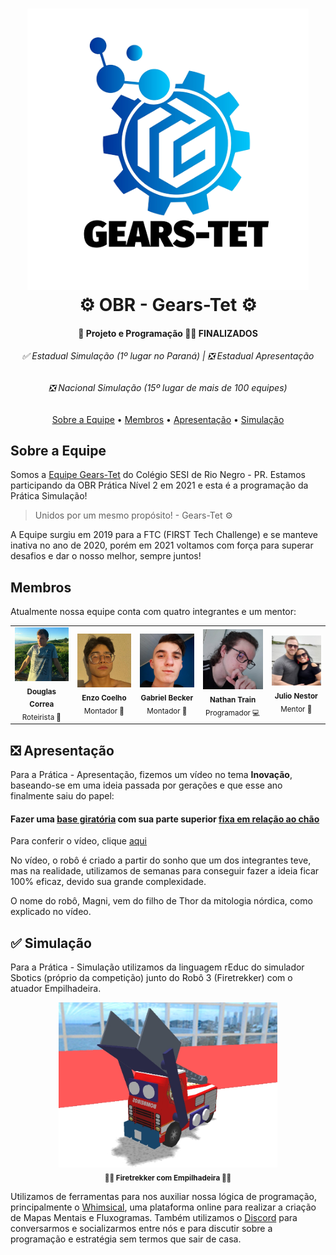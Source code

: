 <h1 align="center">
	<a href="https://www.instagram.com/gearstet_17736/" title="Instagram da Equipe">
		<img src="./img/logo.png" width="450px"/>
	</a>
	<br/>
	⚙ OBR - Gears-Tet ⚙
</h1>
<h4 align="center">🧾 Projeto e Programação 👨‍💻 FINALIZADOS</h4>
<h6 align="center">✅ Estadual Simulação (1º lugar no Paraná) | ❎ Estadual Apresentação</h6>
<h6 align="center">❎ Nacional Simulação (15º lugar de mais de 100 equipes)</h6>

<p align="center">  
	<a href="#sobre-a-equipe">Sobre a Equipe</a> •
	<a href="#membros">Membros</a> •
	<a href="#apresentação">Apresentação</a> •
	<a href="#simulação">Simulação</a>
</p>

## Sobre a Equipe
Somos a <a href="https://www.instagram.com/gearstet_17736/" title="Instagram da Equipe">Equipe Gears-Tet</a> do Colégio SESI de Rio Negro - PR. Estamos participando da OBR Prática Nível 2 em 2021 e esta é a programação da Prática Simulação!

> Unidos por um mesmo propósito! - Gears-Tet ⚙

A Equipe surgiu em 2019 para a FTC (FIRST Tech Challenge) e se manteve inativa no ano de 2020, porém em 2021 voltamos com força para superar desafios e dar o nosso melhor, sempre juntos!

## Membros

Atualmente nossa equipe conta com quatro integrantes e um mentor:
<table align="center">
<tr>
	<td align="center">
		<a href="https://www.instagram.com/d_ouglascorrea/" title="Instagram Pessoal">
			<img src="./img/douglas.jpg" alt="Foto de Douglas" width="120px" />
		</a>
		<br/>
		<sub><b>Douglas Correa</b></sub>
		<br/>
		<sub>Roteirista 🧾</sub>
	</td>
	<td align="center">
		<a href="https://www.instagram.com/me_enzoo/" title="Instagram Pessoal">
			<img src="./img/enzo.jpg" alt="Foto de Enzo" width="120px"/>
		</a>
		<br/>
		<sub><b>Enzo Coelho</b></sub>
		<br/>
		<sub>Montador 🔨</sub>
	</td>
	<td align="center">
		<a href="https://www.instagram.com/gaabriel_becker/" title="Instagram Pessoal">
			<img src="./img/gabriel.jpg" alt="Foto de Gabriel" width="120px"/>
		</a>
		<br/>
		<sub><b>Gabriel Becker</b></sub>
		<br/>
		<sub>Montador 🔨</sub>
	</td>
	<td align="center">
		<a href="https://www.instagram.com/nathan_train/" title="Instagram Pessoal">
			<img src="./img/nathan.jpg" alt="Foto de Nathan" width="120px"/>
		</a>
		<br/>
		<sub><b>Nathan Train</b></sub>
		<br/>
		<sub>Programador 💻</sub>
	</td>	<td align="center">
		<a href="https://www.instagram.com/julionestorm/" title="Instagram Pessoal">
			<img src="./img/julio.jpg" alt="Foto de Julio" width="120px"/>
		</a>
		<br/>
		<sub><b>Julio Nestor</b></sub>
		<br/>
		<sub>Mentor 🧠</sub>
	</td>
</tr>
</table>

## ❎ Apresentação
Para a Prática - Apresentação, fizemos um vídeo no tema **Inovação**, baseando-se em uma ideia passada por gerações e que esse ano finalmente saiu do papel: 
<h4>Fazer uma <u>base giratória</u> com sua parte superior <u>fixa em relação ao chão</u></h4>

Para conferir o vídeo, clique [aqui](https://youtu.be/nOW6W068mj8)

No vídeo, o robô é criado a partir do sonho que um dos integrantes teve, mas na realidade, utilizamos de semanas para conseguir fazer a ideia ficar 100% eficaz, devido sua grande complexidade.

O nome do robô, Magni, vem do filho de Thor da mitologia nórdica, como explicado no vídeo.

## ✅ Simulação
Para a Prática - Simulação utilizamos da linguagem rEduc do simulador Sbotics (próprio da competição) junto do Robô 3 (Firetrekker) com o atuador Empilhadeira.

<div align="center" >
  <a href="https://sbotics.github.io/tutorial/content/robots/r3.html?lang=pt_BR" title="Clique aqui para mais informações">
    <img src="./img/robo-virtual.jpg" alt="Firetrekker com Empilhadeira" width="350px">
  </a>
  <br/>
  <sub><b>👨‍🚒 Firetrekker com Empilhadeira 👩‍🚒</b></sub>
  <br/>
</div>

Utilizamos de ferramentas para nos auxiliar nossa lógica de programação, principalmente o [Whimsical](https://whimsical.com/), uma plataforma online para realizar a criação de Mapas Mentais e Fluxogramas. Também utilizamos o [Discord](https://discord.com/) para conversarmos e socializarmos entre nós e para discutir sobre a programação e estratégia sem termos que sair de casa.
